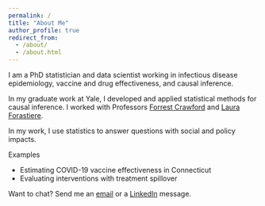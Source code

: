 ```yaml
---
permalink: /
title: "About Me"
author_profile: true
redirect_from: 
  - /about/
  - /about.html
---
```


I am a PhD statistician and data scientist working in infectious disease epidemiology, vaccine and drug effectiveness, and causal inference.

In my graduate work at Yale, I developed and applied statistical methods for causal inference. I worked with Professors [Forrest Crawford](http://www.crawfordlab.io/) and [Laura Forastiere](https://ysph.yale.edu/profile/laura_forastiere/).

In my work, I use statistics to answer questions with social and policy impacts.

Examples
- Estimating COVID-19 vaccine effectiveness in Connecticut
- Evaluating interventions with treatment spillover

Want to chat? Send me an [email](mailto:sdean39@gmail.com) or a [LinkedIn](https://www.linkedin.com/in/samantha-dean123/) message.